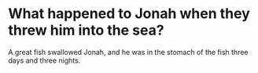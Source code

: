 # What happened to Jonah when they threw him into the sea?

A great fish swallowed Jonah, and he was in the stomach of the fish three days and three nights.
